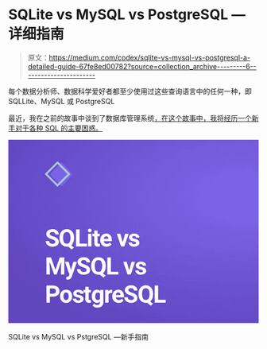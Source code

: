 # SQLite vs MySQL vs PostgreSQL —详细指南

> 原文：<https://medium.com/codex/sqlite-vs-mysql-vs-postgresql-a-detailed-guide-67fe8ed00782?source=collection_archive---------6----------------------->

每个数据分析师、数据科学爱好者都至少使用过这些查询语言中的任何一种，即 SQLLite、MySQL 或 PostgreSQL

最近，我在之前的故事中谈到了数据库管理系统[，在这个故事中，我将经历一个新手对于各种 SQL 的主要困惑。](/codex/normalization-in-database-management-systems-dbms-1nf-2nf-3nf-bcnf-cbf6dbc214cc)

![](img/e8aac0f55ce8b5eb366b18659a553464.png)

SQLite vs MySQL vs PstgreSQL —新手指南
